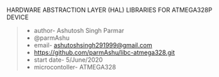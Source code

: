 HARDWARE ABSTRACTION LAYER (HAL) LIBRARIES FOR ATMEGA328P DEVICE

> * author- Ashutosh Singh Parmar
> * @parmAshu
> * email- ashutoshsingh291999@gmail.com
> * https://github.com/parmAshu/libc-atmega328.git
> * start date- 5/June/2020 
> * microcontoller- ATMEGA328
